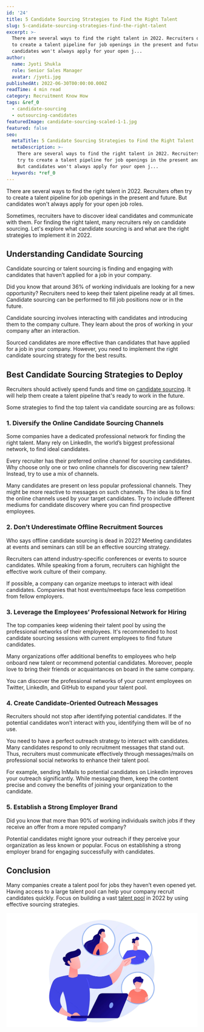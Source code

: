 ```yaml
---
id: '24'
title: 5 Candidate Sourcing Strategies to Find the Right Talent
slug: 5-candidate-sourcing-strategies-find-the-right-talent
excerpt: >-
  There are several ways to find the right talent in 2022. Recruiters often try
  to create a talent pipeline for job openings in the present and future. But
  candidates won't always apply for your open j...
author:
  name: Jyoti Shukla
  role: Senior Sales Manager
  avatar: /jyoti.jpg
publishedAt: 2022-06-30T00:00:00.000Z
readTime: 4 min read
category: Recruitment Know How
tags: &ref_0
  - candidate-sourcing
  - outsourcing-candidates
featuredImage: candidate-sourcing-scaled-1-1.jpg
featured: false
seo:
  metaTitle: 5 Candidate Sourcing Strategies to Find the Right Talent
  metaDescription: >-
    There are several ways to find the right talent in 2022. Recruiters often
    try to create a talent pipeline for job openings in the present and future.
    But candidates won't always apply for your open j...
  keywords: *ref_0
---
```


There are several ways to find the right talent in 2022. Recruiters often try to create a talent pipeline for job openings in the present and future. But candidates won't always apply for your open job roles.

Sometimes, recruiters have to discover ideal candidates and communicate with them. For finding the right talent, many recruiters rely on candidate sourcing. Let's explore what candidate sourcing is and what are the right strategies to implement it in 2022. 

<!--more-->

## **Understanding Candidate Sourcing** 

Candidate sourcing or talent sourcing is finding and engaging with candidates that haven’t applied for a job in your company.

Did you know that around 36% of working individuals are looking for a new opportunity? Recruiters need to keep their talent pipeline ready at all times. Candidate sourcing can be performed to fill job positions now or in the future.

Candidate sourcing involves interacting with candidates and introducing them to the company culture. They learn about the pros of working in your company after an interaction.

Sourced candidates are more effective than candidates that have applied for a job in your company. However, you need to implement the right candidate sourcing strategy for the best results. 

## **Best Candidate Sourcing Strategies to Deploy** 

Recruiters should actively spend funds and time on [candidate sourcing](https://www.thetalentpool.ai/blogs/5-candidate-sourcing-strategies-find-the-right-talent/). It will help them create a talent pipeline that's ready to work in the future.

Some strategies to find the top talent via candidate sourcing are as follows:

### 1\. **Diversify the Online Candidate Sourcing Channels** 

Some companies have a dedicated professional network for finding the right talent. Many rely on LinkedIn, the world’s biggest professional network, to find ideal candidates.

Every recruiter has their preferred online channel for sourcing candidates. Why choose only one or two online channels for discovering new talent? Instead, try to use a mix of channels.

Many candidates are present on less popular professional channels. They might be more reactive to messages on such channels. The idea is to find the online channels used by your target candidates. Try to include different mediums for candidate discovery where you can find prospective employees.

### 2\. **Don’t Underestimate Offline Recruitment Sources** 

Who says offline candidate sourcing is dead in 2022? Meeting candidates at events and seminars can still be an effective sourcing strategy.

Recruiters can attend industry-specific conferences or events to source candidates. While speaking from a forum, recruiters can highlight the effective work culture of their company.

If possible, a company can organize meetups to interact with ideal candidates. Companies that host events/meetups face less competition from fellow employers. 

### 3\. **Leverage the Employees’ Professional Network for Hiring** 

The top companies keep widening their talent pool by using the professional networks of their employees. It's recommended to host candidate sourcing sessions with current employees to find future candidates.

Many organizations offer additional benefits to employees who help onboard new talent or recommend potential candidates. Moreover, people love to bring their friends or acquaintances on board in the same company.

You can discover the professional networks of your current employees on Twitter, LinkedIn, and GitHub to expand your talent pool. 

### 4\. **Create Candidate-Oriented Outreach Messages** 

Recruiters should not stop after identifying potential candidates. If the potential candidates won’t interact with you, identifying them will be of no use.

You need to have a perfect outreach strategy to interact with candidates. Many candidates respond to only recruitment messages that stand out. Thus, recruiters must communicate effectively through messages/mails on professional social networks to enhance their talent pool.

For example, sending InMails to potential candidates on LinkedIn improves your outreach significantly. While messaging them, keep the content precise and convey the benefits of joining your organization to the candidate. 

### 5\. **Establish a Strong Employer Brand** 

Did you know that more than 90% of working individuals switch jobs if they receive an offer from a more reputed company?

Potential candidates might ignore your outreach if they perceive your organization as less known or popular. Focus on establishing a strong employer brand for engaging successfully with candidates. 

## **Conclusion** 

Many companies create a talent pool for jobs they haven’t even opened yet. Having access to a large talent pool can help your company recruit candidates quickly. Focus on building a vast [talent pool](https://www.thetalentpool.ai/) in 2022 by using effective sourcing strategies.

![candidate-sourcing](images/candidate-sourcing-scaled-1-1.jpg)
